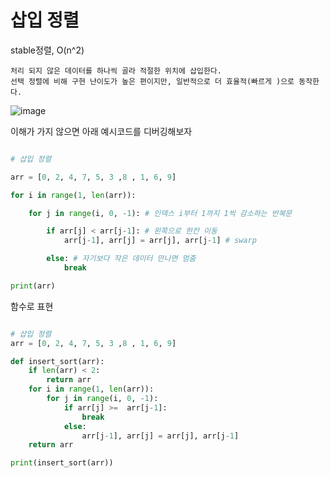 # 삽입 정렬
stable정렬, O(n^2)

```
처리 되지 않은 데이터를 하나씩 골라 적절한 위치에 삽입한다.
선택 정렬에 비해 구현 난이도가 높은 편이지만, 일반적으로 더 효율적(빠르게 )으로 동작한다.
```

![image](https://user-images.githubusercontent.com/87055456/133391690-3164f783-06ea-4ad0-aa97-37f930f59dff.png)

이해가 가지 않으면 아래 예시코드를 디버깅해보자
``` python

# 삽입 정렬

arr = [0, 2, 4, 7, 5, 3 ,8 , 1, 6, 9]

for i in range(1, len(arr)):

    for j in range(i, 0, -1): # 인덱스 i부터 1까지 1씩 감소하는 반복문

        if arr[j] < arr[j-1]: # 왼쪽으로 한칸 이동
            arr[j-1], arr[j] = arr[j], arr[j-1] # swarp

        else: # 자기보다 작은 데이터 만나면 멈춤
            break

print(arr)


```
함수로 표현

``` python

# 삽입 정렬
arr = [0, 2, 4, 7, 5, 3 ,8 , 1, 6, 9]

def insert_sort(arr):
    if len(arr) < 2:
        return arr
    for i in range(1, len(arr)):
        for j in range(i, 0, -1):
            if arr[j] >=  arr[j-1]:
                break
            else:
                arr[j-1], arr[j] = arr[j], arr[j-1]
    return arr

print(insert_sort(arr))

```
